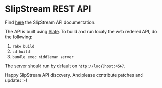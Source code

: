 SlipStream REST API
=====

Find [here](http://slipstream.github.io/SlipStreamDocumentationAPI/) the SlipStream API documentation.

The API is built using [Slate](https://github.com/tripit/slate). To build and run localy the web redered API, do the following:

1. `rake build`
2. `cd build`
3. `bundle exec middleman server`

The server should run by default on `http://localhost:4567`.

Happy SlipStream API discovery. And please contribute patches and updates :-) 

